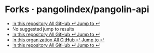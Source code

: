 # Forks · pangolindex/pangolin-api

*  [ In this repository All GitHub ↵ Jump to ↵](forks-pangolindex-pangolin-api.md)
*  No suggested jump to results
*  [ In this repository All GitHub ↵ Jump to ↵](forks-pangolindex-pangolin-api.md)
*  [ In this organization All GitHub ↵ Jump to ↵](forks-pangolindex-pangolin-api.md)
*  [ In this repository All GitHub ↵ Jump to ↵](forks-pangolindex-pangolin-api.md)

